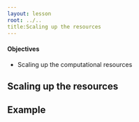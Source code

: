 ```yaml
---
layout: lesson
root: ../..
title:Scaling up the resources 
---
```

<div class="objectives" markdown="1">

#### Objectives
*   Scaling up the computational resources  

</div>

<h2> Scaling up the resources </h2> 

<h2> Example </h2> 


</div>
